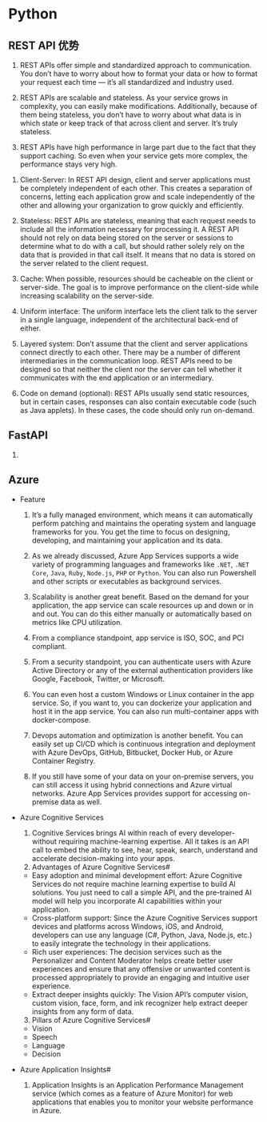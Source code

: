 # Python

## REST API 优势

1. REST APIs offer simple and standardized approach to communication. You don’t have to worry about how to format your data or how to format your request each time — it’s all standardized and industry used.

2. REST APIs are scalable and stateless. As your service grows in complexity, you can easily make modifications. Additionally, because of them being stateless, you don’t have to worry about what data is in which state or keep track of that across client and server. It’s truly stateless.

3. REST APIs have high performance in large part due to the fact that they support caching. So even when your service gets more complex, the performance stays very high.

1) Client-Server: In REST API design, client and server applications must be completely independent of each other. This creates a separation of concerns, letting each application grow and scale independently of the other and allowing your organization to grow quickly and efficiently.

2) Stateless: REST APIs are stateless, meaning that each request needs to include all the information necessary for processing it. A REST API should not rely on data being stored on the server or sessions to determine what to do with a call, but should rather solely rely on the data that is provided in that call itself. It means that no data is stored on the server related to the client request.

3) Cache: When possible, resources should be cacheable on the client or server-side. The goal is to improve performance on the client-side while increasing scalability on the server-side.

4) Uniform interface: The uniform interface lets the client talk to the server in a single language, independent of the architectural back-end of either.

5) Layered system: Don’t assume that the client and server applications connect directly to each other. There may be a number of different intermediaries in the communication loop. REST APIs need to be designed so that neither the client nor the server can tell whether it communicates with the end application or an intermediary.

6) Code on demand (optional): REST APIs usually send static resources, but in certain cases, responses can also contain executable code (such as Java applets). In these cases, the code should only run on-demand.

## FastAPI

1.

## Azure
- Feature
  1. It’s a fully managed environment, which means it can automatically perform patching and maintains the operating system and language frameworks for you. You get the time to focus on designing, developing, and maintaining your application and its data.

  2. As we already discussed, Azure App Services supports a wide variety of programming languages and frameworks like `.NET`, `.NET Core`, `Java`, `Ruby`, `Node.js`, `PHP` or `Python`. You can also run Powershell and other scripts or executables as background services.

  3. Scalability is another great benefit. Based on the demand for your application, the app service can scale resources up and down or in and out. You can do this either manually or automatically based on metrics like CPU utilization.

  4. From a compliance standpoint, app service is ISO, SOC, and PCI compliant.

  5. From a security standpoint, you can authenticate users with Azure Active Directory or any of the external authentication providers like Google, Facebook, Twitter, or Microsoft.

  6. You can even host a custom Windows or Linux container in the app service. So, if you want to, you can dockerize your application and host it in the app service. You can also run multi-container apps with docker-compose.

  7. Devops automation and optimization is another benefit. You can easily set up CI/CD which is continuous integration and deployment with Azure DevOps, GitHub, Bitbucket, Docker Hub, or Azure Container Registry.

  8. If you still have some of your data on your on-premise servers, you can still access it using hybrid connections and Azure virtual networks. Azure App Services provides support for accessing on-premise data as well.

- Azure Cognitive Services
  1. Cognitive Services brings AI within reach of every developer- without requiring machine-learning expertise. All it takes is an API call to embed the ability to see, hear, speak, search, understand and accelerate decision-making into your apps.
  2. Advantages of Azure Cognitive Services#
    - Easy adoption and minimal development effort: Azure Cognitive Services do not require machine learning expertise to build Al solutions. You just need to call a simple API, and the pre-trained AI model will help you incorporate AI capabilities within your application.
    - Cross-platform support: Since the Azure Cognitive Services support devices and platforms across Windows, iOS, and Android, developers can use any language (C#, Python, Java, Node.js, etc.) to easily integrate the technology in their applications.
    - Rich user experiences: The decision services such as the Personalizer and Content Moderator helps create better user experiences and ensure that any offensive or unwanted content is processed appropriately to provide an engaging and intuitive user experience.
    - Extract deeper insights quickly: The Vision API’s computer vision, custom vision, face, form, and ink recognizer help extract deeper insights from any form of data.
  3. Pillars of Azure Cognitive Services#
    - Vision
    - Speech
    - Language
    - Decision
- Azure Application Insights#
  1. Application Insights is an Application Performance Management service (which comes as a feature of Azure Monitor) for web applications that enables you to monitor your website performance in Azure.
